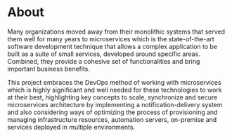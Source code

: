 # About

Many organizations moved away from their monolithic systems that served them well for many years to microservices which is the state-of-the-art software development technique that allows a complex application to be built as a suite of small services, developed around specific areas. Combined, they provide a cohesive set of functionalities and bring important business benefits.

This project embraces the DevOps method of working with microservices which is highly significant and well needed for these technologies to work at their best, highlighting key concepts to scale, synchronize and secure microservices architecture by implementing a notification-delivery system and also considering ways of optimizing the process of provisioning and managing infrastructure resources, automation servers, on-premise and services deployed in multiple environments.
